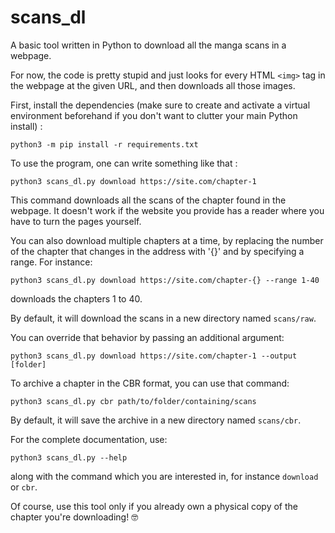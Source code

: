 # scans_dl
A basic tool written in Python to download all the manga scans in a webpage.

For now, the code is pretty stupid and just looks for every HTML `<img>` tag in the webpage at the given URL, and then downloads all those images.

First, install the dependencies (make sure to create and activate a virtual environment beforehand if you don't want to clutter your main Python install) :

```console
python3 -m pip install -r requirements.txt
```

To use the program, one can write something like that :

```console
python3 scans_dl.py download https://site.com/chapter-1
```

This command downloads all the scans of the chapter found in the webpage. It doesn't work if the website you provide has a reader where you have to turn the pages yourself.

You can also download multiple chapters at a time, by replacing the number of the chapter that changes in the address with '{}' and by specifying a range. For instance:

```console
python3 scans_dl.py download https://site.com/chapter-{} --range 1-40
```

downloads the chapters 1 to 40.

By default, it will download the scans in a new directory named `scans/raw`.  

You can override that behavior by passing an additional argument:

```console
python3 scans_dl.py download https://site.com/chapter-1 --output [folder]
```


To archive a chapter in the CBR format, you can use that command:

```console
python3 scans_dl.py cbr path/to/folder/containing/scans
```

By default, it will save the archive in a new directory named `scans/cbr`.  

For the complete documentation, use:

```console
python3 scans_dl.py --help
```
along with the command which you are interested in, for instance `download` or `cbr`.

Of course, use this tool only if you already own a physical copy of the chapter you're downloading! 🤓
